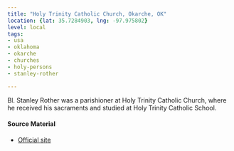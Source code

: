 ```yaml
---
title: "Holy Trinity Catholic Church, Okarche, OK"
location: {lat: 35.7284903, lng: -97.975802}
level: local
tags:
- usa
- oklahoma
- okarche
- churches
- holy-persons
- stanley-rother

---
```



Bl. Stanley Rother was a parishioner at Holy Trinity Catholic Church, where he received his sacraments and studied at Holy Trinity Catholic School.

#### Source Material

* [Official site](https://www.holytrinityok.org/)





